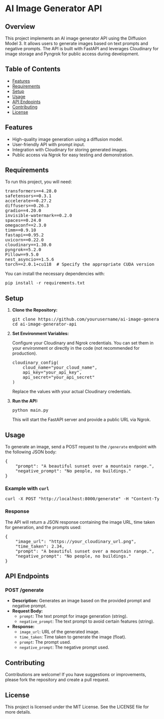 
<h1>AI Image Generator API</h1>

<h2>Overview</h2>
<p>
    This project implements an AI image generator API using the Diffusion Model 3. It allows users to generate images based on text prompts and negative prompts. The API is built with FastAPI and leverages Cloudinary for image storage and Pyngrok for public access during development.
</p>

<h2>Table of Contents</h2>
<ul>
    <li><a href="#features">Features</a></li>
    <li><a href="#requirements">Requirements</a></li>
    <li><a href="#setup">Setup</a></li>
    <li><a href="#usage">Usage</a></li>
    <li><a href="#api-endpoints">API Endpoints</a></li>
    <li><a href="#contributing">Contributing</a></li>
    <li><a href="#license">License</a></li>
</ul>

<h2 id="features">Features</h2>
<ul>
    <li>High-quality image generation using a diffusion model.</li>
    <li>User-friendly API with prompt input.</li>
    <li>Integration with Cloudinary for storing generated images.</li>
    <li>Public access via Ngrok for easy testing and demonstration.</li>
</ul>

<h2 id="requirements">Requirements</h2>
<p>To run this project, you will need:</p>
<pre>
transformers==4.28.0
safetensors==0.3.1
accelerate==0.27.2
diffusers==0.26.3
gradio==4.20.0
invisible-watermark==0.2.0
spaces==0.24.0
omegaconf==2.3.0
timm==0.9.10
fastapi==0.95.2
uvicorn==0.22.0
cloudinary==1.30.0
pyngrok==5.2.0
Pillow==9.5.0
nest_asyncio==1.5.6
torch==2.0.1+cu118  # Specify the appropriate CUDA version
</pre>
<p>You can install the necessary dependencies with:</p>
<pre>pip install -r requirements.txt</pre>

<h2 id="setup">Setup</h2>
<ol>
    <li><strong>Clone the Repository:</strong>
        <pre>git clone https://github.com/yourusername/ai-image-generator-api.git
cd ai-image-generator-api</pre>
    </li>
    <li><strong>Set Environment Variables:</strong>
        <p>Configure your Cloudinary and Ngrok credentials. You can set them in your environment or directly in the code (not recommended for production).</p>
        <pre>cloudinary_config(
    cloud_name="your_cloud_name",
    api_key="your_api_key",
    api_secret="your_api_secret"
)</pre>
        <p>Replace the values with your actual Cloudinary credentials.</p>
    </li>
    <li><strong>Run the API:</strong>
        <pre>python main.py</pre>
        <p>This will start the FastAPI server and provide a public URL via Ngrok.</p>
    </li>
</ol>

<h2 id="usage">Usage</h2>
<p>To generate an image, send a POST request to the <code>/generate</code> endpoint with the following JSON body:</p>
<pre>{
    "prompt": "A beautiful sunset over a mountain range.",
    "negative_prompt": "No people, no buildings."
}</pre>

<h3>Example with <code>curl</code></h3>
<pre>curl -X POST "http://localhost:8000/generate" -H "Content-Type: application/json" -d '{"prompt": "A beautiful sunset over a mountain range.", "negative_prompt": "No people, no buildings."}'</pre>

<h3>Response</h3>
<p>The API will return a JSON response containing the image URL, time taken for generation, and the prompts used:</p>
<pre>{
    "image_url": "https://your_cloudinary_url.png",
    "time_taken": 2.34,
    "prompt": "A beautiful sunset over a mountain range.",
    "negative_prompt": "No people, no buildings."
}</pre>

<h2 id="api-endpoints">API Endpoints</h2>

<h3>POST /generate</h3>
<ul>
    <li><strong>Description:</strong> Generates an image based on the provided prompt and negative prompt.</li>
    <li><strong>Request Body:</strong>
        <ul>
            <li><code>prompt</code>: The text prompt for image generation (string).</li>
            <li><code>negative_prompt</code>: The text prompt to avoid certain features (string).</li>
        </ul>
    </li>
    <li><strong>Response:</strong>
        <ul>
            <li><code>image_url</code>: URL of the generated image.</li>
            <li><code>time_taken</code>: Time taken to generate the image (float).</li>
            <li><code>prompt</code>: The prompt used.</li>
            <li><code>negative_prompt</code>: The negative prompt used.</li>
        </ul>
    </li>
</ul>

<h2 id="contributing">Contributing</h2>
<p>Contributions are welcome! If you have suggestions or improvements, please fork the repository and create a pull request.</p>

<h2 id="license">License</h2>
<p>This project is licensed under the MIT License. See the LICENSE file for more details.</p>

